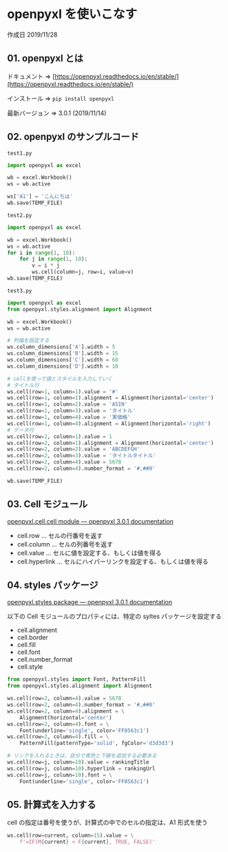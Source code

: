 # openpyxl を使いこなす

作成日 2019/11/28

## 01. openpyxl とは

ドキュメント => [https://openpyxl.readthedocs.io/en/stable/](https://openpyxl.readthedocs.io/en/stable/)

インストール => `pip install openpyxl`

最新バージョン => 3.0.1 (2019/11/14)

## 02. openpyxl のサンプルコード

`test1.py`

```python
import openpyxl as excel

wb = excel.Workbook()
ws = wb.active

ws['A1'] = 'こんにちは'
wb.save(TEMP_FILE)
```

`test2.py`

```python
import openpyxl as excel

wb = excel.Workbook()
ws = wb.active
for i in range(1, 10):
    for j in range(1, 10):
        v = i * j
        ws.cell(column=j, row=i, value=v)
wb.save(TEMP_FILE)
```

`test3.py`

```python
import openpyxl as excel
from openpyxl.styles.alignment import Alignment

wb = excel.Workbook()
ws = wb.active

# 列幅を設定する
ws.column_dimensions['A'].width = 5
ws.column_dimensions['B'].width = 15
ws.column_dimensions['C'].width = 60
ws.column_dimensions['D'].width = 10

# cellを使って値とスタイルを入力していく
# タイトル行
ws.cell(row=1, column=1).value = '#'
ws.cell(row=1, column=1).alignment = Alignment(horizontal='center')
ws.cell(row=1, column=2).value = 'ASIN'
ws.cell(row=1, column=3).value = 'タイトル'
ws.cell(row=1, column=4).value = '実価格'
ws.cell(row=1, column=4).alignment = Alignment(horizontal='right')
# データ行
ws.cell(row=2, column=1).value = 1
ws.cell(row=2, column=1).alignment = Alignment(horizontal='center')
ws.cell(row=2, column=2).value = 'ABCDEFGH'
ws.cell(row=2, column=3).value = 'タイトルタイトル'
ws.cell(row=2, column=4).value = 5678
ws.cell(row=2, column=4).number_format = '#,##0'

wb.save(TEMP_FILE)
```

## 03. Cell モジュール

[openpyxl\.cell\.cell module — openpyxl 3\.0\.1 documentation](https://openpyxl.readthedocs.io/en/stable/api/openpyxl.cell.cell.html)

-   cell.row ... セルの行番号を返す
-   cell.column ... セルの列番号を返す
-   cell.value ... セルに値を設定する、もしくは値を得る
-   cell.hyperlink ... セルにハイパーリンクを設定する、もしくは値を得る

## 04. styles パッケージ

[openpyxl\.styles package — openpyxl 3\.0\.1 documentation](https://openpyxl.readthedocs.io/en/stable/api/openpyxl.styles.html)

以下の Cell モジュールのプロパティには、特定の syltes パッケージを設定する

-   cell.alignment
-   cell.border
-   cell.fill
-   cell.font
-   cell.number_format
-   cell.style

```python
from openpyxl.styles import Font, PatternFill
from openpyxl.styles.alignment import Alignment

ws.cell(row=2, column=4).value = 5678
ws.cell(row=2, column=4).number_format = '#,##0'
ws.cell(row=2, column=4).alignment = \
    Alignment(horizontal='center')
ws.cell(row=2, column=4).font = \
    Font(underline='single', color='FF0563c1')
ws.cell(row=2, column=4).fill = \
    PatternFill(patternType='solid', fgColor='d3d3d3')

# リンクを入れるときは、自分で青色と下線を追加する必要ある
ws.cell(row=j, column=10).value = rankingTitle
ws.cell(row=j, column=10).hyperlink = rankingUrl
ws.cell(row=j, column=10).font = \
    Font(underline='single', color='FF0563c1')
```

## 05. 計算式を入力する

cell の指定は番号を使うが、計算式の中でのセルの指定は、A1 形式を使う

```python
ws.cell(row=current, column=15).value = \
    f'=IF(M{current} < F{current}, TRUE, FALSE)'
```
